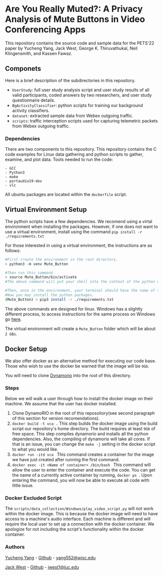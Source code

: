 # Are You Really Muted?: A Privacy Analysis of Mute Buttons in Video Conferencing Apps

This repository contains the source code and sample data for the PETS'22 paper by Yucheng Yang, Jack West, George K. Thiruvathukal, Neil Klingensmith, and Kassen Fawaz.

## Componets
Here is a brief description of the subdirectories in this repository.

- `UserStudy`: full user study analysis script and user study results of all valid participants, coded answers by two researchers, and user study questionnaire details.
- `BgActivityClassifier`: python scripts for training our background activity classifiers.
- `dataset`: extracted sample data from Webex outgoing traffic.
- `scripts`: traffic interception scripts used for capturing telemetric packets from Webex outgoing traffic.



### Dependencies

There are two components to this repository.
This repository contains the C code examples for Linux data gathering and python scripts to gather, examine, and plot data.
Tools needed to run the code:

    - GCC
    - Python3
    - make 
    - portaudio19-dev
    - vlc

All ubuntu packages are located within the `dockerfile` script.

## Virtual Environment Setup

The python scripts have a few dependencies.
We recomend using a virtal environment when installing the packages.
However, if one does not want to use a virtual environment, install using the command `pip install -r ./requirements.txt`

For those interested in using a virtual environment, the instructions are as follows:
    
```bash 
#First create the environment in the root directory. 
> python3 -m venv Mute_Button

#Then run this command
> source Mute_Button/bin/activate
#The above command will put your shell into the context of the python virtual environment

#Then, once in the environment, your terminal should have the name of the environment leading the terminal command.
#Now you may install the python packages. 
(Mute_Button) > pip3 install -r ./requirements.txt

```

The above commands are designed for linux.
Windows has a slightly different process, to access instructions for the same process on Windows go [here](https://docs.python.org/3/tutorial/venv.html).

The virtual environment will create a `Mute_Button` folder which will be about `2 GBs`.


## Docker Setup

We also offer docker as an alternative method for executing our code base.
Those who wish to use the docker be warned that the image will be `9Gb`.

You will need to clone [Dynamorio](https://github.com/DynamoRIO/dynamorio) into the root of this directory. 

### Steps
Below  we will walk a user through how to install the docker image on their machine.
We assume that the user has docker installed.

1. Clone DynamoRIO in the root of this reposoitory(see second paragraph of this section for version recomendations).
2. `docker build -t vca .` This step builds the docker image using the build script our repository's home directory. The build requires at least `9Gb` of free space. This step compiles dynamorio and installs all the python dependencies. Also, the compiling of dynamorio will take all cores. If that is an issue, you can change the `make -j` setting in the docker script to what you would like.
3. `docker run -itd vca ` This command creates a container for the image we have just created after running the first command.
4. `docker exec -it <Name of container> /bin/bash ` This command will allow the user to enter the container and execute the code. You can get the name of a currently active container by running, `docker ps `. Upon entering the command, you will now be able to execute all code with little issue. 
 

 ### Docker Excluded Script

 The `scripts/data_collection/Windows/play_video_script.py` will not work within the docker image.
 This is because the docker image will need to have access to a machine's audio interface.
 Each machine is different and will require the local user to set up a connection with the docker container.
 We apologize for not including the script's functionality within the docker container.  





### Authors 

[Yucheng Yang](https://wiscprivacy.com/member/member_yucheng/) - [Github](https://github.com/Easycomer) - [yang552@wisc.edu](yang552@wisc.edu)

[Jack West](https://jacksonwaynewest.com/) - [Github](https://github.com/jweezy24) - [jwest1@luc.edu](jwest1@luc.edu)

